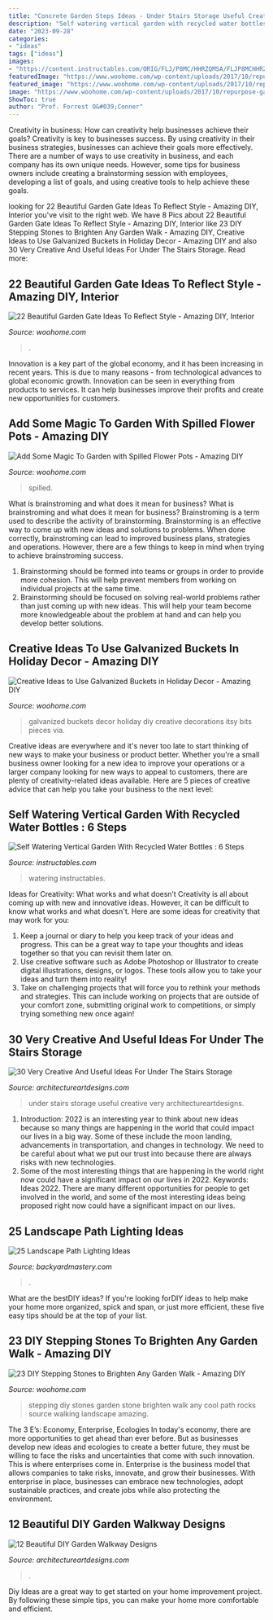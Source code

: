 ```yaml
---
title: "Concrete Garden Steps Ideas - Under Stairs Storage Useful Creative Very Architectureartdesigns"
description: "Self watering vertical garden with recycled water bottles : 6 steps"
date: "2023-09-28"
categories:
- "ideas"
tags: ["ideas"]
images:
- "https://content.instructables.com/ORIG/FLJ/P8MC/HHRZQMSA/FLJP8MCHHRZQMSA.jpg?frame=1&amp;width=2100"
featuredImage: "https://www.woohome.com/wp-content/uploads/2017/10/repurpose-galvanized-buckets-as-holiday-decorations-13.jpg"
featured_image: "https://www.woohome.com/wp-content/uploads/2017/10/repurpose-galvanized-buckets-as-holiday-decorations-13.jpg"
image: "https://www.woohome.com/wp-content/uploads/2017/10/repurpose-galvanized-buckets-as-holiday-decorations-13.jpg"
ShowToc: true
author: "Prof. Forrest O&#039;Conner"
---
```



Creativity in business: How can creativity help businesses achieve their goals?
Creativity is key to businesses success. By using creativity in their business strategies, businesses can achieve their goals more effectively. There are a number of ways to use creativity in business, and each company has its own unique needs. However, some tips for business owners include creating a brainstorming session with employees, developing a list of goals, and using creative tools to help achieve these goals.

	

		
looking for 22 Beautiful Garden Gate Ideas To Reflect Style - Amazing DIY, Interior you've visit to the right web. We have 8 Pics about 22 Beautiful Garden Gate Ideas To Reflect Style - Amazing DIY, Interior like 23 DIY Stepping Stones to Brighten Any Garden Walk - Amazing DIY, Creative Ideas to Use Galvanized Buckets in Holiday Decor - Amazing DIY and also 30 Very Creative And Useful Ideas For Under The Stairs Storage. Read more:
		
    
## 22 Beautiful Garden Gate Ideas To Reflect Style - Amazing DIY, Interior

<img loading=lazy src="https://www.woohome.com/wp-content/uploads/2014/03/garden-gate-18.jpg" onerror="this.onerror=null;this.src='https://tse2.mm.bing.net/th?id=OIP.IqjIpO1NEXXQpf8UumkaxQHaJ7&amp;pid=15.1';" alt="22 Beautiful Garden Gate Ideas To Reflect Style - Amazing DIY, Interior">

_Source: woohome.com_

>. 

	

Innovation is a key part of the global economy, and it has been increasing in recent years. This is due to many reasons - from technological advances to global economic growth. Innovation can be seen in everything from products to services. It can help businesses improve their profits and create new opportunities for customers.

    
## Add Some Magic To Garden With Spilled Flower Pots - Amazing DIY

<img loading=lazy src="http://www.woohome.com/wp-content/uploads/2020/02/Spilled-Flowers-Pots-13.jpg" onerror="this.onerror=null;this.src='https://tse4.mm.bing.net/th?id=OIP.a5VJPFyQYM2lTf21j1uN1gHaNK&amp;pid=15.1';" alt="Add Some Magic To Garden with Spilled Flower Pots - Amazing DIY">

_Source: woohome.com_

>spilled. 

	

What is brainstroming and what does it mean for business?
What is brainstroming and what does it mean for business?
Brainstroming is a term used to describe the activity of brainstorming. Brainstorming is an effective way to come up with new ideas and solutions to problems. When done correctly, brainstroming can lead to improved business plans, strategies and operations. However, there are a few things to keep in mind when trying to achieve brainstroming success.

1) Brainstorming should be formed into teams or groups in order to provide more cohesion. This will help prevent members from working on individual projects at the same time.
2) Brainstorming should be focused on solving real-world problems rather than just coming up with new ideas. This will help your team become more knowledgeable about the problem at hand and can help you develop better solutions.

    
## Creative Ideas To Use Galvanized Buckets In Holiday Decor - Amazing DIY

<img loading=lazy src="https://www.woohome.com/wp-content/uploads/2017/10/repurpose-galvanized-buckets-as-holiday-decorations-13.jpg" onerror="this.onerror=null;this.src='https://tse1.mm.bing.net/th?id=OIP.eB1CZ-ghwr_Lnpg970j5lgHaRO&amp;pid=15.1';" alt="Creative Ideas to Use Galvanized Buckets in Holiday Decor - Amazing DIY">

_Source: woohome.com_

>galvanized buckets decor holiday diy creative decorations itsy bits pieces via. 

	

Creative ideas are everywhere and it's never too late to start thinking of new ways to make your business or product better. Whether you're a small business owner looking for a new idea to improve your operations or a larger company looking for new ways to appeal to customers, there are plenty of creativity-related ideas available. Here are 5 pieces of creative advice that can help you take your business to the next level: 

    
## Self Watering Vertical Garden With Recycled Water Bottles : 6 Steps

<img loading=lazy src="https://content.instructables.com/ORIG/FLJ/P8MC/HHRZQMSA/FLJP8MCHHRZQMSA.jpg?frame=1&amp;width=2100" onerror="this.onerror=null;this.src='https://tse3.mm.bing.net/th?id=OIP.007pQgNU2qS_Idug-lxjpAHaJ4&amp;pid=15.1';" alt="Self Watering Vertical Garden With Recycled Water Bottles : 6 Steps">

_Source: instructables.com_

>watering instructables. 

	

Ideas for Creativity: What works and what doesn’t
Creativity is all about coming up with new and innovative ideas. However, it can be difficult to know what works and what doesn't. Here are some ideas for creativity that may work for you: 
1. Keep a journal or diary to help you keep track of your ideas and progress. This can be a great way to tape your thoughts and ideas together so that you can revisit them later on. 
2. Use creative software such as Adobe Photoshop or Illustrator to create digital illustrations, designs, or logos. These tools allow you to take your ideas and turn them into reality! 
3. Take on challenging projects that will force you to rethink your methods and strategies. This can include working on projects that are outside of your comfort zone, submitting original work to competitions, or simply trying something new once again! 

    
## 30 Very Creative And Useful Ideas For Under The Stairs Storage

<img loading=lazy src="https://www.architectureartdesigns.com/wp-content/uploads/2013/04/ArchitectureArtDesigns-2229.jpg" onerror="this.onerror=null;this.src='https://tse1.mm.bing.net/th?id=OIP.rHW6P1xqVktfaJVx-bVD1gHaKl&amp;pid=15.1';" alt="30 Very Creative And Useful Ideas For Under The Stairs Storage">

_Source: architectureartdesigns.com_

>under stairs storage useful creative very architectureartdesigns. 

	

1) Introduction: 2022 is an interesting year to think about new ideas because so many things are happening in the world that could impact our lives in a big way. Some of these include the moon landing, advancements in transportation, and changes in technology. We need to be careful about what we put our trust into because there are always risks with new technologies.
2) Some of the most interesting things that are happening in the world right now could have a significant impact on our lives in 2022. Keywords: Ideas 2022. There are many different opportunities for people to get involved in the world, and some of the most interesting ideas being proposed right now could have a significant impact on our lives.

    
## 25 Landscape Path Lighting Ideas

<img loading=lazy src="https://backyardmastery.com/wp-content/uploads/2018/07/12-landscape-path-lighting.jpg" onerror="this.onerror=null;this.src='https://tse1.mm.bing.net/th?id=OIP.5VplijFXo_IVi0P1tBC6kQHaLI&amp;pid=15.1';" alt="25 Landscape Path Lighting Ideas">

_Source: backyardmastery.com_

>. 

	

What are the bestDIY ideas?
If you're looking forDIY ideas to help make your home more organized, spick and span, or just more efficient, these five easy tips should be at the top of your list.

    
## 23 DIY Stepping Stones To Brighten Any Garden Walk - Amazing DIY

<img loading=lazy src="http://www.woohome.com/wp-content/uploads/2014/04/Cool-DIY-Stepping-Stone-19.jpg" onerror="this.onerror=null;this.src='https://tse1.mm.bing.net/th?id=OIP.sV9aN86h9M2MNMK3jBxyuAHaK6&amp;pid=15.1';" alt="23 DIY Stepping Stones to Brighten Any Garden Walk - Amazing DIY">

_Source: woohome.com_

>stepping diy stones garden stone brighten walk any cool path rocks source walking landscape amazing. 

	

The 3 E’s: Economy, Enterprise, Ecologies
In today's economy, there are more opportunities to get ahead than ever before. But as businesses develop new ideas and ecologies to create a better future, they must be willing to face the risks and uncertainties that come with such innovation. This is where enterprises come in. Enterprise is the business model that allows companies to take risks, innovate, and grow their businesses. With enterprise in place, businesses can embrace new technologies, adopt sustainable practices, and create jobs while also protecting the environment.

    
## 12 Beautiful DIY Garden Walkway Designs

<img loading=lazy src="https://www.architectureartdesigns.com/wp-content/uploads/2015/01/262-630x839.jpg" onerror="this.onerror=null;this.src='https://tse3.mm.bing.net/th?id=OIP.17zqfveqUUcHNTSCPzC8fgHaJ3&amp;pid=15.1';" alt="12 Beautiful DIY Garden Walkway Designs">

_Source: architectureartdesigns.com_

>. 

	

Diy Ideas are a great way to get started on your home improvement project. By following these simple tips, you can make your home more comfortable and efficient.

